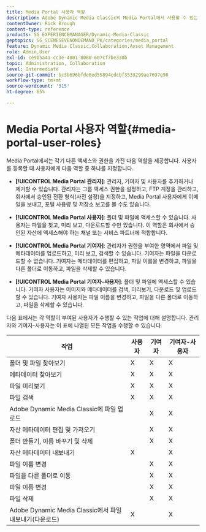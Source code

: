```yaml
---
title: Media Portal 사용자 역할
description: Adobe Dynamic Media Classic의 Media Portal에서 사용할 수 있는 다양한 사용자 역할에 대해 알아봅니다.
contentOwner: Rick Brough
content-type: reference
products: SG_EXPERIENCEMANAGER/Dynamic-Media-Classic
geptopics: SG_SCENESEVENONDEMAND_PK/categories/media_portal
feature: Dynamic Media Classic,Collaboration,Asset Management
role: Admin,User
exl-id: ce9b5a41-cc3e-4801-8080-607cf7be338b
topic: Administration, Collaboration
level: Intermediate
source-git-commit: bc3b696bfde0ed55894cdcbf3533299ae7697e98
workflow-type: tm+mt
source-wordcount: '315'
ht-degree: 65%

---
```


# Media Portal 사용자 역할{#media-portal-user-roles}

Media Portal에서는 각기 다른 액세스와 권한을 가진 다음 역할을 제공합니다. 사용자를 등록할 때 사용자에게 다음 역할 중 하나를 지정합니다.

* **[!UICONTROL Media Portal 관리자]**: 관리자, 기여자 및 사용자를 추가하거나 제거할 수 있습니다. 관리자는 그룹 액세스 권한을 설정하고, FTP 계정을 관리하고, 회사에서 승인된 전환 형식(사전 설정)을 지정하고, Media Portal 사용자에게 이메일을 보내고, 포털 사용량 및 저장소 보고를 볼 수도 있습니다.

* **[!UICONTROL Media Portal 사용자]**: 폴더 및 파일에 액세스할 수 있습니다. 사용자는 파일을 찾고, 미리 보고, 다운로드할 수만 있습니다. 이 역할은 회사에서 승인된 자산에 액세스해야 하는 채널 또는 서비스 파트너에 적합합니다.

* **[!UICONTROL Media Portal 기여자]**: 관리자가 권한을 부여한 영역에서 파일 및 메타데이터를 업로드하고, 미리 보고, 검색할 수 있습니다. 기여자는 파일을 다운로드할 수 없습니다. 기여자는 메타데이터를 편집하고, 파일 이름을 변경하고, 파일을 다른 폴더로 이동하고, 파일을 삭제할 수 있습니다.

* **[!UICONTROL Media Portal 기여자-사용자]**: 폴더 및 파일에 액세스할 수 있습니다. 기여자 사용자는 이미지와 메타데이터를 검색, 미리보기, 다운로드 및 업로드할 수 있습니다. 기여자 사용자는 파일 이름을 변경하고, 파일을 다른 폴더로 이동하고, 파일을 삭제할 수 있습니다.

다음 표에서는 각 역할이 부여된 사용자가 수행할 수 있는 작업에 대해 설명합니다. 관리자와 기여자-사용자는 이 표에 나열된 모든 작업을 수행할 수 있습니다.

| 작업 | 사용자 | 기여자 | 기여자-사용자 |
| --- | --- | --- | --- |
| 폴더 및 파일 찾아보기 | X | X | X |
| 메타데이터 찾아보기 | X | X | X |
| 파일 미리보기 | X | X | X |
| 파일 검색 | X | X | X |
| Adobe Dynamic Media Classic에 파일 업로드 | | X | X |
| 자산 메타데이터 편집 및 가져오기 | | X | X |
| 폴더 만들기, 이름 바꾸기 및 삭제 | | X | X |
| 자산 메타데이터 내보내기 | X | | X |
| 파일 이름 변경 | | X | X |
| 파일을 다른 폴더로 이동 | | X | X |
| 파일 이름 변경 | | X | X |
| 파일 삭제 | | X | X |
| Adobe Dynamic Media Classic에서 파일 내보내기(다운로드) | X | | X |
